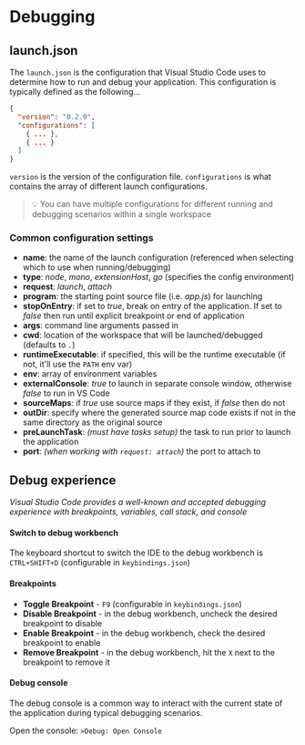 # Debugging

## launch.json

The `launch.json` is the configuration that Visual Studio Code uses to determine how to run and debug your application.  This configuration is typically defined as the following...

```json
{
  "version": "0.2.0",
  "configurations": [
    { ... },
    { ... }
  ]
}
```

`version` is the version of the configuration file.  `configurations` is what contains the array of different launch configurations.

> :bulb: You can have multiple configurations for different running and debugging scenarios within a single workspace

### Common configuration settings

- **name**: the name of the launch configuration (referenced when selecting which to use when running/debugging)
- **type**: *node*, *mono*, *extensionHost*, *go* (specifies the config environment)
- **request**: *launch*, *attach*
- **program**: the starting point source file (i.e. *app.js*) for launching
- **stopOnEntry**: if set to *true*, break on entry of the application. If set to *false* then run until explicit breakpoint or end of application
- **args**: command line arguments passed in
- **cwd**: location of the workspace that will be launched/debugged (defaults to `.`)
- **runtimeExecutable**: if specified, this will be the runtime executable (if not, it'll use the `PATH` env var)
- **env**: array of environment variables
- **externalConsole**: *true* to launch in separate console window, otherwise *false* to run in VS Code
- **sourceMaps**: if *true* use source maps if they exist, if *false* then do not
- **outDir**: specify where the generated source map code exists if not in the same directory as the original source
- **preLaunchTask**: *(must have tasks setup)* the task to run prior to launch the application
- **port**: *(when working with `request: attach`)* the port to attach to

## Debug experience

*Visual Studio Code provides a well-known and accepted debugging experience with breakpoints, variables, call stack, and console*

#### Switch to debug workbench

The keyboard shortcut to switch the IDE to the debug workbench is `CTRL+SHIFT+D` (configurable in `keybindings.json`)

#### Breakpoints

- **Toggle Breakpoint** - `F9` (configurable in `keybindings.json`)
- **Disable Breakpoint** - in the debug workbench, uncheck the desired breakpoint to disable
- **Enable Breakpoint** - in the debug workbench, check the desired breakpoint to enable
- **Remove Breakpoint** - in the debug workbench, hit the `X` next to the breakpoint to remove it

#### Debug console

The debug console is a common way to interact with the current state of the application during typical debugging scenarios.

Open the console: `>Debug: Open Console`